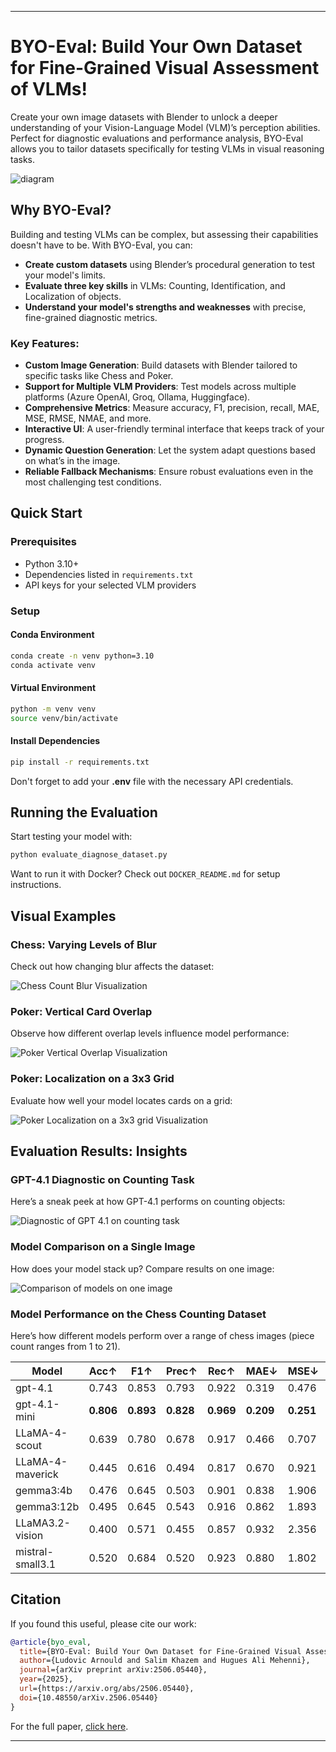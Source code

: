 
---

# BYO-Eval: Build Your Own Dataset for Fine-Grained Visual Assessment of VLMs!

Create your own image datasets with Blender to unlock a deeper understanding of your Vision-Language Model (VLM)’s perception abilities. Perfect for diagnostic evaluations and performance analysis, BYO-Eval allows you to tailor datasets specifically for testing VLMs in visual reasoning tasks.

![diagram](assets/Diagram_final_preprint.png)

## Why BYO-Eval?

Building and testing VLMs can be complex, but assessing their capabilities doesn't have to be. With BYO-Eval, you can:

* **Create custom datasets** using Blender’s procedural generation to test your model's limits.
* **Evaluate three key skills** in VLMs: Counting, Identification, and Localization of objects.
* **Understand your model's strengths and weaknesses** with precise, fine-grained diagnostic metrics.

### Key Features:

* **Custom Image Generation**: Build datasets with Blender tailored to specific tasks like Chess and Poker.
* **Support for Multiple VLM Providers**: Test models across multiple platforms (Azure OpenAI, Groq, Ollama, Huggingface).
* **Comprehensive Metrics**: Measure accuracy, F1, precision, recall, MAE, MSE, RMSE, NMAE, and more.
* **Interactive UI**: A user-friendly terminal interface that keeps track of your progress.
* **Dynamic Question Generation**: Let the system adapt questions based on what’s in the image.
* **Reliable Fallback Mechanisms**: Ensure robust evaluations even in the most challenging test conditions.

## Quick Start

### Prerequisites

* Python 3.10+
* Dependencies listed in `requirements.txt`
* API keys for your selected VLM providers

### Setup

#### Conda Environment

```bash
conda create -n venv python=3.10
conda activate venv
```

#### Virtual Environment

```bash
python -m venv venv
source venv/bin/activate
```

#### Install Dependencies

```bash
pip install -r requirements.txt
```

Don't forget to add your **.env** file with the necessary API credentials.

## Running the Evaluation

Start testing your model with:

```bash
python evaluate_diagnose_dataset.py
```

Want to run it with Docker? Check out `DOCKER_README.md` for setup instructions.

## Visual Examples

### Chess: Varying Levels of Blur

Check out how changing blur affects the dataset:

![Chess Count Blur Visualization](assets/chess_count_blur_visualization.jpg)

### Poker: Vertical Card Overlap

Observe how different overlap levels influence model performance:

![Poker Vertical Overlap Visualization](assets/poker_overlap_v_visualization.jpg)

### Poker: Localization on a 3x3 Grid

Evaluate how well your model locates cards on a grid:

![Poker Localization on a 3x3 grid Visualization](assets/poker_loc_grid_visualization.jpg)

## Evaluation Results: Insights

### GPT-4.1 Diagnostic on Counting Task

Here’s a sneak peek at how GPT-4.1 performs on counting objects:

![Diagnostic of GPT 4.1 on counting task](assets/summary_grid_number_of_objects_chess_gpt-4_1_declarative_debiased__gpt-4_1_count__.jpg)

### Model Comparison on a Single Image

How does your model stack up? Compare results on one image:

![Comparison of models on one image](assets/model_comparison_count_one_image.png)

### Model Performance on the Chess Counting Dataset

Here’s how different models perform over a range of chess images (piece count ranges from $1$ to $21$).

| **Model**          | **Acc↑** | **F1↑** | **Prec↑** | **Rec↑** | **MAE↓** | **MSE↓** | **NMAE↓** | **Rel↑** | **Cons↑** |
|--------------------|----------|---------|-----------|----------|----------|----------|-----------|----------|-----------|
| gpt-4.1            | 0.743    | 0.853   | 0.793     | 0.922    | 0.319    | 0.476    | 0.160     | 0.743    | 0.262     |
| gpt-4.1-mini       | **0.806**| **0.893**| **0.828** | **0.969**| **0.209**| **0.251**| **0.084** | **0.806**| 0.277     |
| LLaMA-4-scout      | 0.639    | 0.780   | 0.678     | 0.917    | 0.466    | 0.707    | 0.202     | 0.639    | 0.267     |
| LLaMA-4-maverick   | 0.445    | 0.616   | 0.494     | 0.817    | 0.670    | 0.921    | 0.318     | 0.445    | 0.330     |
| gemma3:4b          | 0.476    | 0.645   | 0.503     | 0.901    | 0.838    | 1.906    | 0.317     | 0.476    | 0.419     |
| gemma3:12b         | 0.495    | 0.645   | 0.543     | 0.916    | 0.862    | 1.893    | 0.320     | 0.487    | 0.459     |
| LLaMA3.2-vision    | 0.400    | 0.571   | 0.455     | 0.857    | 0.932    | 2.356    | 0.590     | 0.403    | 0.343     |
| mistral-small3.1   | 0.520    | 0.684   | 0.520     | 0.923    | 0.880    | 1.802    | 0.224     | 0.536    | **0.557** |
## Citation

If you found this useful, please cite our work:

```bibtex
@article{byo_eval,
  title={BYO-Eval: Build Your Own Dataset for Fine-Grained Visual Assessment of Multimodal Language Models},
  author={Ludovic Arnould and Salim Khazem and Hugues Ali Mehenni},
  journal={arXiv preprint arXiv:2506.05440},
  year={2025},
  url={https://arxiv.org/abs/2506.05440},
  doi={10.48550/arXiv.2506.05440}
}

```

For the full paper, [click here](assets/BYO_Eval__Build_Your_Own_Dataset_for_Fine_Grained_Visual_Assessment_of_Multimodal_Language_Models.pdf).

---

